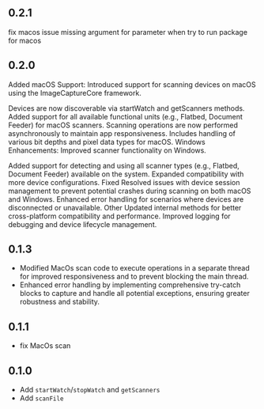 ## 0.2.1

fix macos issue missing argument for parameter when try to run package for macos

## 0.2.0

Added
macOS Support: Introduced support for scanning devices on macOS using the ImageCaptureCore framework.

Devices are now discoverable via startWatch and getScanners methods.
Added support for all available functional units (e.g., Flatbed, Document Feeder) for macOS scanners.
Scanning operations are now performed asynchronously to maintain app responsiveness.
Includes handling of various bit depths and pixel data types for macOS.
Windows Enhancements: Improved scanner functionality on Windows.

Added support for detecting and using all scanner types (e.g., Flatbed, Document Feeder) available on the system.
Expanded compatibility with more device configurations.
Fixed
Resolved issues with device session management to prevent potential crashes during scanning on both macOS and Windows.
Enhanced error handling for scenarios where devices are disconnected or unavailable.
Other
Updated internal methods for better cross-platform compatibility and performance.
Improved logging for debugging and device lifecycle management.

## 0.1.3

- Modified MacOs scan code to execute operations in a separate thread for improved responsiveness and to prevent blocking the main thread.
- Enhanced error handling by implementing comprehensive try-catch blocks to capture and handle all potential exceptions, ensuring greater robustness and stability.

## 0.1.1

- fix MacOs scan

## 0.1.0

- Add `startWatch`/`stopWatch` and `getScanners`
- Add `scanFile`
